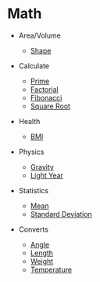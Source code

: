 # Math

- Area/Volume
  - [Shape](./c_cpp/shape.c)

- Calculate
  - [Prime](./c_cpp/prime.c)
  - [Factorial](./c_cpp/factorial.c)
  - [Fibonacci](./c_cpp/fibonacci.c)
  - [Square Root](./c_cpp/square_root.c)

- Health
  - [BMI](./c_cpp/bmi.c)

- Physics
  - [Gravity](./c_cpp/gravity.c)
  - [Light Year](./c_cpp/light_year.c)

- Statistics
  - [Mean](./c_cpp/mean.c)
  - [Standard Deviation](./c_cpp/standard_deviation.c)

- Converts
  - [Angle](./c_cpp/angle.c)
  - [Length](./c_cpp/length.c)
  - [Weight](./c_cpp/weight.c)
  - [Temperature](./c_cpp/temperature.c)
